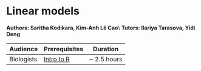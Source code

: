 # Linear models

**Authors: Saritha Kodikara, Kim-Anh L&#234; Cao**\\
**Tutors: Ilariya Tarasova, Yidi Deng**

| Audience      | Prerequisites | Duration    |
| ------------- | ------------- | ----------- |
| Biologists    | [Intro to R](https://melbintgen.github.io/intro-to-r/intro_r_biologists.html)          |~ 2.5 hours    |
